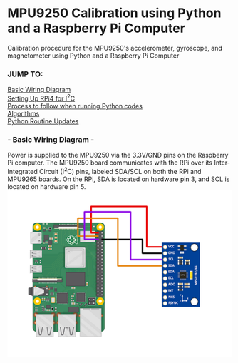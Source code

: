 # MPU9250 Calibration using Python and a Raspberry Pi Computer
Calibration procedure for the MPU9250's accelerometer, gyroscope, and magnetometer using Python and a Raspberry Pi Computer

### JUMP TO:
<a href="#wiring">Basic Wiring Diagram</a><br>
<a href="#setup">Setting Up RPi4 for I<sup>2</sup>C</a><br>
<a href="#process">Process to follow when running Python codes</a><br>
<a href="#algorithms">Algorithms</a><br>
<a href="#updates">Python Routine Updates</a><br>

<a id="wiring"></a>
### - Basic Wiring Diagram - 

Power is supplied to the MPU9250 via the 3.3V/GND pins on the Raspberry Pi computer. The MPU9250 board communicates with the RPi over its Inter-Integrated Circuit (I<sup>2</sup>C) pins, labeled SDA/SCL on both the RPi and MPU9265 boards. On the RPi, SDA is located on hardware pin 3, and SCL is located on hardware pin 5. 
![Wiring diagram of MPU9265 to RPI4](./images/mpu9250_raspberry_pi_4_wiring_diagram.png)
